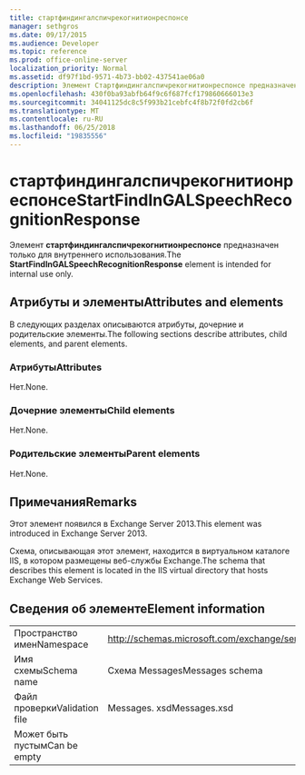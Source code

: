 ```yaml
---
title: стартфиндингалспичрекогнитионреспонсе
manager: sethgros
ms.date: 09/17/2015
ms.audience: Developer
ms.topic: reference
ms.prod: office-online-server
localization_priority: Normal
ms.assetid: df97f1bd-9571-4b73-bb02-437541ae06a0
description: Элемент Стартфиндингалспичрекогнитионреспонсе предназначен только для внутреннего использования.
ms.openlocfilehash: 430f0ba93abfb64f9c6f687fcf179860666013e3
ms.sourcegitcommit: 34041125dc8c5f993b21cebfc4f8b72f0fd2cb6f
ms.translationtype: MT
ms.contentlocale: ru-RU
ms.lasthandoff: 06/25/2018
ms.locfileid: "19835556"
---
```

# <a name="startfindingalspeechrecognitionresponse"></a><span data-ttu-id="e8e0b-103">стартфиндингалспичрекогнитионреспонсе</span><span class="sxs-lookup"><span data-stu-id="e8e0b-103">StartFindInGALSpeechRecognitionResponse</span></span>

<span data-ttu-id="e8e0b-104">Элемент **стартфиндингалспичрекогнитионреспонсе** предназначен только для внутреннего использования.</span><span class="sxs-lookup"><span data-stu-id="e8e0b-104">The **StartFindInGALSpeechRecognitionResponse** element is intended for internal use only.</span></span> 

## <a name="attributes-and-elements"></a><span data-ttu-id="e8e0b-105">Атрибуты и элементы</span><span class="sxs-lookup"><span data-stu-id="e8e0b-105">Attributes and elements</span></span>

<span data-ttu-id="e8e0b-106">В следующих разделах описываются атрибуты, дочерние и родительские элементы.</span><span class="sxs-lookup"><span data-stu-id="e8e0b-106">The following sections describe attributes, child elements, and parent elements.</span></span>
  
### <a name="attributes"></a><span data-ttu-id="e8e0b-107">Атрибуты</span><span class="sxs-lookup"><span data-stu-id="e8e0b-107">Attributes</span></span>

<span data-ttu-id="e8e0b-108">Нет.</span><span class="sxs-lookup"><span data-stu-id="e8e0b-108">None.</span></span>
  
### <a name="child-elements"></a><span data-ttu-id="e8e0b-109">Дочерние элементы</span><span class="sxs-lookup"><span data-stu-id="e8e0b-109">Child elements</span></span>

<span data-ttu-id="e8e0b-110">Нет.</span><span class="sxs-lookup"><span data-stu-id="e8e0b-110">None.</span></span>
  
### <a name="parent-elements"></a><span data-ttu-id="e8e0b-111">Родительские элементы</span><span class="sxs-lookup"><span data-stu-id="e8e0b-111">Parent elements</span></span>

<span data-ttu-id="e8e0b-112">Нет.</span><span class="sxs-lookup"><span data-stu-id="e8e0b-112">None.</span></span>
  
## <a name="remarks"></a><span data-ttu-id="e8e0b-113">Примечания</span><span class="sxs-lookup"><span data-stu-id="e8e0b-113">Remarks</span></span>

<span data-ttu-id="e8e0b-114">Этот элемент появился в Exchange Server 2013.</span><span class="sxs-lookup"><span data-stu-id="e8e0b-114">This element was introduced in Exchange Server 2013.</span></span>
  
<span data-ttu-id="e8e0b-115">Схема, описывающая этот элемент, находится в виртуальном каталоге IIS, в котором размещены веб-службы Exchange.</span><span class="sxs-lookup"><span data-stu-id="e8e0b-115">The schema that describes this element is located in the IIS virtual directory that hosts Exchange Web Services.</span></span>
  
## <a name="element-information"></a><span data-ttu-id="e8e0b-116">Сведения об элементе</span><span class="sxs-lookup"><span data-stu-id="e8e0b-116">Element information</span></span>

|||
|:-----|:-----|
|<span data-ttu-id="e8e0b-117">Пространство имен</span><span class="sxs-lookup"><span data-stu-id="e8e0b-117">Namespace</span></span>  <br/> |http://schemas.microsoft.com/exchange/services/2006/messages  <br/> |
|<span data-ttu-id="e8e0b-118">Имя схемы</span><span class="sxs-lookup"><span data-stu-id="e8e0b-118">Schema name</span></span>  <br/> |<span data-ttu-id="e8e0b-119">Схема Messages</span><span class="sxs-lookup"><span data-stu-id="e8e0b-119">Messages schema</span></span>  <br/> |
|<span data-ttu-id="e8e0b-120">Файл проверки</span><span class="sxs-lookup"><span data-stu-id="e8e0b-120">Validation file</span></span>  <br/> |<span data-ttu-id="e8e0b-121">Messages. xsd</span><span class="sxs-lookup"><span data-stu-id="e8e0b-121">Messages.xsd</span></span>  <br/> |
|<span data-ttu-id="e8e0b-122">Может быть пустым</span><span class="sxs-lookup"><span data-stu-id="e8e0b-122">Can be empty</span></span>  <br/> ||
   

